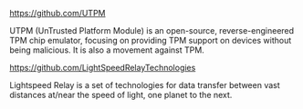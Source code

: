 https://github.com/UTPM

UTPM (UnTrusted Platform Module) is an open-source, reverse-engineered TPM chip emulator, focusing on providing TPM support on devices without being malicious. It is also a movement against TPM.

https://github.com/LightSpeedRelayTechnologies

Lightspeed Relay is a set of technologies for data transfer between vast distances at/near the speed of light, one planet to the next.


